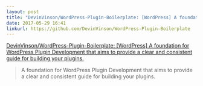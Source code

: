 ```yaml
---
layout: post
title: "DevinVinson/WordPress-Plugin-Boilerplate: [WordPress] A foundation for WordPress Plugin Development that aims to provide a clear and consistent guide for building your plugins."
date: 2017-05-29 16:41
linkurl: https://github.com/DevinVinson/WordPress-Plugin-Boilerplate
---
```


[DevinVinson/WordPress-Plugin-Boilerplate: [WordPress] A foundation for WordPress Plugin Development that aims to provide a clear and consistent guide for building your plugins.](https://github.com/DevinVinson/WordPress-Plugin-Boilerplate)

> A foundation for WordPress Plugin Development that aims to provide a clear and consistent guide for building your plugins.
